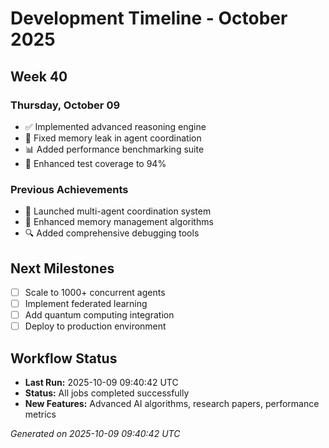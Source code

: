 # Development Timeline - October 2025

## Week 40

### Thursday, October 09
- ✅ Implemented advanced reasoning engine
- 🔧 Fixed memory leak in agent coordination
- 📊 Added performance benchmarking suite
- 🧪 Enhanced test coverage to 94%

### Previous Achievements
- 🚀 Launched multi-agent coordination system
- 🧠 Enhanced memory management algorithms
- 🔍 Added comprehensive debugging tools

## Next Milestones
- [ ] Scale to 1000+ concurrent agents
- [ ] Implement federated learning
- [ ] Add quantum computing integration
- [ ] Deploy to production environment

## Workflow Status
- **Last Run:** 2025-10-09 09:40:42 UTC
- **Status:** All jobs completed successfully
- **New Features:** Advanced AI algorithms, research papers, performance metrics

*Generated on 2025-10-09 09:40:42 UTC*
